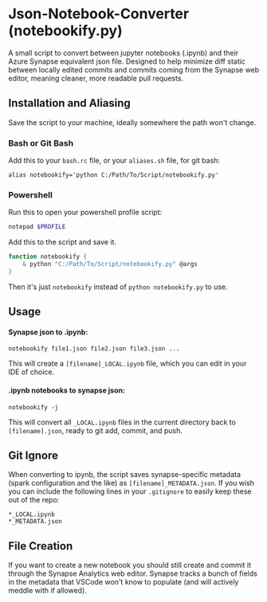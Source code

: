 # Json-Notebook-Converter (notebookify.py)
A small script to convert between jupyter notebooks (.ipynb) and their Azure Synapse equivalent json file. 
Designed to help minimize diff static between locally edited commits and commits coming from the Synapse web editor, meaning cleaner, more readable pull requests.   

## Installation and Aliasing
Save the script to your machine, ideally somewhere the path won't change.

### Bash or Git Bash
Add this to your `bash.rc` file, or your `aliases.sh` file, for git bash:

    alias notebookify='python C:/Path/To/Script/notebookify.py'

### Powershell
Run this to open your powershell profile script:
```powershell
notepad $PROFILE
```
Add this to the script and save it.
```powershell
function notebookify {
    & python "C:/Path/To/Script/notebookify.py" @args
}
```

Then it's just `notebookify` instead of `python notebookify.py` to use.
## Usage

#### Synapse json to .ipynb:

    notebookify file1.json file2.json file3.json ...
This will create a `[filename]_LOCAL.ipynb` file, which you can edit in your IDE of choice.

#### .ipynb notebooks to synapse json:

    notebookify -j
 This will convert all `_LOCAL.ipynb` files in the current directory back to `[filename].json`, ready to git add, commit, and push.
 
## Git Ignore
When converting to ipynb, the script saves synapse-specific metadata (spark configuration and the like) as `[filename]_METADATA.json`. 
If you wish you can include the following lines in your `.gitignore` to easily keep these out of the repo:

    *_LOCAL.ipynb
    *_METADATA.json

## File Creation
If you want to create a new notebook you should still create and commit it through the Synapse Analytics web editor. Synapse tracks a bunch of fields in the metadata that VSCode won't know to populate (and will actively meddle with if allowed).
